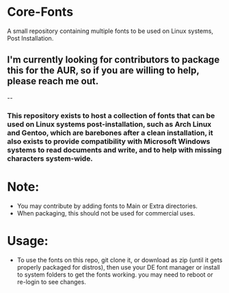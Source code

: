 # Core-Fonts
A small repository containing multiple fonts to be used on Linux systems, Post Installation.

## I'm currently looking for contributors to package this for the AUR, so if you are willing to help, please reach me out.

--


### This repository exists to host a collection of fonts that can be used on Linux systems post-installation, such as Arch Linux and Gentoo, which are barebones after a clean installation, it also exists to provide compatibility with Microsoft Windows systems to read documents and write, and to help with missing characters system-wide. 

# Note:
* You may contribute by adding fonts to Main or Extra directories.
* When packaging, this should not be used for commercial uses.



# Usage:
* To use the fonts on this repo, git clone it, or download as zip (until it gets properly packaged for distros), then use your DE font manager or install to system folders to get the fonts working. you may need to reboot or re-login to see changes.

